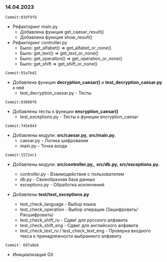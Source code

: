 ### 14.04.2023

```Commit:03df9fd```

- Рефакторинг main.py
    * Добавлена функция get_caesar_result()
    * Добавлена функция show_result()
- Рефакторинг controller.py
    * Было: get_alfabet() => get_alfabet_or_none()
    * Было: get_text() => get_text_or_none()
    * Было: get_operation() => get_operation_or_none()
    * Было: get_shift => get_shift_or_none()

```Commit:55a7bd2```

- Добавлена функция **decryption_caesar()** и **test_decryption_caesar.py** к ней
    * test_decryption_caesar.py - Тесты

```Commit:03608f6```

- Добавлены тесты к функции **encryption_caesar()**
    * test_exceptions.py - Тесты к функции encryption_caesar

```Commit:745e843```

- Добавлены модули: **src/caesar.py,** **src/main.py.**
    * caesar.py - Логика шифрования
    * main.py - Точка входа

```Commit:1572ec1```

- Добавлены модули: **src/controller.py,**, **src/db.py,** **src/exceptions.py.**
    * controller.py - Взаимодействие с пользователем
    * db.py - Своеобразная база данных
    * exceptions.py - Обработка исключений

- Добавлены **test/test_exceptions.py**
    * test_check_language - Выбор языка
    * test_check_operation - Выбор операции (Зашифровать/Расшифровать)
    * test_check_shift_ru - Сдвиг для русского алфавита
    * test_check_shift_eng - Сдвиг для английского алфавита
    * test_check_text_ru / test_check_text_eng - Проверка входного текса к принадлежности выбранного алфавиту

```Commit: 697a0eb```

- Инициализация Git
